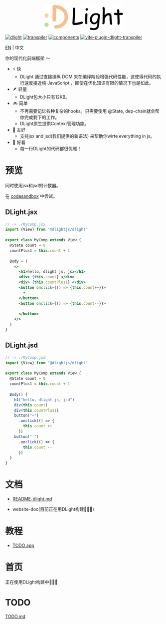 <img src="../imgs/logo_title.png" style="display:block; margin: auto; width: 50%;"/>

[![dlight](https://badgen.net/npm/v/@dlightjs/dlight?label=@dlightjs/dlight)](https://www.npmjs.com/package/@dlightjs/dlight)
[![transpiler](https://badgen.net/npm/v/@dlightjs/transpiler?label=@dlightjs/transpiler)](https://www.npmjs.com/package/@dlightjs/transpiler)
[![components](https://badgen.net/npm/v/@dlightjs/components?label=@dlightjs/components)](https://www.npmjs.com/package/@dlightjs/components)
[![vite-plugin-dlight-transpiler](https://badgen.net/npm/v/vite-plugin-dlight-transpiler?label=vite-plugin-dlight-transpiler)](https://www.npmjs.com/package/https://badgen.net/npm/v/vite-plugin-dlight-transpiler?label=vite-plugin-dlight-transpiler)

[EN](../../README.md) | 中文

你的现代化前端框架 ～

* ⚡️ 快
  * DLight 通过直接操纵 DOM 来在编译阶段增强代码性能，这使得代码的执行速度接近纯 JavaScript ，即使在优化知识有限的情况下也是如此。
* 🪶 轻量
  * DLight包大小只有12KB。
* 🚲 简单
  * 不再需要记忆各种复杂的hooks。只需要使用 @State, dep-chain就会帮你完成剩下的工作。
  * DLight原生提供Context管理功能。
* 🍼 友好
  * 支持jsx and jsd(我们提供的新语法) 来帮助你wirte everything in js。
* 🦋 好看
  * 每一行DLight的代码都很优雅！

# 预览

同时使用jsx和jsd的计数器。

在 [codesandbox](https://codesandbox.io/p/sandbox/dlight-vite-quickstart-4tgogd) 中尝试。

## DLight.jsx

```jsx
// -> ./MyComp.jsx
import {View} from "@dlightjs/dlight"

export class MyComp extends View {
  @State count = 0  
  countPlus1 = this.count + 1 

  Body = (
    <>
      <h1>hello, dlight js, jsx</h1>
      <div> {this.count} </div>
      <div> {this.countPlus1} </div>
      <button onclick={() => {this.count++}}>
        +
      </button>
      <button onclick={() => {this.count--}}>
        -
      </button>
    </>
  )
}
```

## DLight.jsd

```js
// -> ./MyComp.jsd
import {View} from "@dlightjs/dlight"

export class MyComp extends View {
  @State count = 0  
  countPlus1 = this.count + 1  

  Body() {
    h1("hello, dlight js, jsd")
    div(this.count)
    div(this.countPlus1)
    button("+")
      .onclick(() => {
        this.count ++
      })
    button("-")
      .onclick(() => {
        this.count --
      })
  }
}
```

# 文档

- [README-dlight.md](./README-dlight-jsd.md)

- website-doc(目前正在用DLight构建👨🏻‍💻)


# 教程

* [TODO app](https://codesandbox.io/p/sandbox/dlight-todoapp-jsx-42t284)


# 首页

正在使用DLight构建中👨🏻‍💻
# TODO

[TODO.md](../TODO.md)
